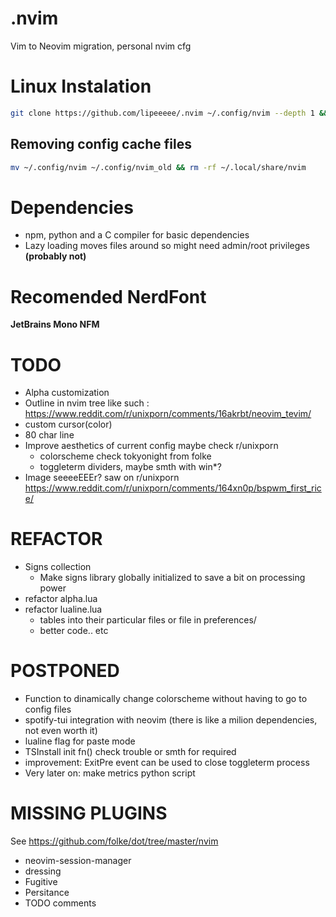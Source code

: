 # .nvim
Vim to Neovim migration, personal nvim cfg

# Linux Instalation
```bash
git clone https://github.com/lipeeeee/.nvim ~/.config/nvim --depth 1 && nvim
```

## Removing config cache files
```bash
mv ~/.config/nvim ~/.config/nvim_old && rm -rf ~/.local/share/nvim
```

# Dependencies
- npm, python and a C compiler for basic dependencies
- Lazy loading moves files around so might need admin/root privileges **(probably not)**

# Recomended NerdFont
**JetBrains Mono NFM**

# TODO 
- Alpha customization
- Outline in nvim tree like such : https://www.reddit.com/r/unixporn/comments/16akrbt/neovim_tevim/
- custom cursor(color)
- 80 char line
- Improve aesthetics of current config maybe check r/unixporn
    - colorscheme check tokyonight from folke
    - toggleterm dividers, maybe smth with win*?
- Image seeeeEEEr? saw on r/unixporn https://www.reddit.com/r/unixporn/comments/164xn0p/bspwm_first_rice/

# REFACTOR
- Signs collection
    - Make signs library globally initialized to save a bit on processing power
- refactor alpha.lua
- refactor lualine.lua 
    - tables into their particular files or file in preferences/
    - better code.. etc

# POSTPONED
- Function to dinamically change colorscheme without having to go to config files
- spotify-tui integration with neovim (there is like a milion dependencies, not even worth it)
- lualine flag for paste mode 
- TSInstall init fn() check trouble or smth for required
- improvement: ExitPre event can be used to close toggleterm process 
- Very later on: make metrics python script

# MISSING PLUGINS
See https://github.com/folke/dot/tree/master/nvim

- neovim-session-manager
- dressing
- Fugitive
- Persitance
- TODO comments

